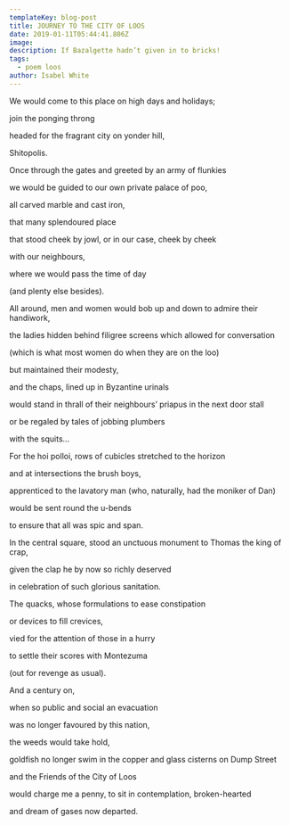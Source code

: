 ```yaml
---
templateKey: blog-post
title: JOURNEY TO THE CITY OF LOOS
date: 2019-01-11T05:44:41.806Z
image:
description: If Bazalgette hadn’t given in to bricks!
tags:
  - poem loos
author: Isabel White
---
```

We would come to this place on high days and holidays;

join the ponging throng

headed for the fragrant city on yonder hill,

Shitopolis.

Once through the gates and greeted by an army of flunkies

we would be guided to our own private palace of poo,

all carved marble and cast iron,

that many splendoured place

that stood cheek by jowl, or in our case, cheek by cheek

with our neighbours,

where we would pass the time of day

(and plenty else besides).

All around, men and women would bob up and down to admire their handiwork,

the ladies hidden behind filigree screens which allowed for conversation

(which is what most women do when they are on the loo)

but maintained their modesty,

and the chaps, lined up in Byzantine urinals

would stand in thrall of their neighbours’ priapus in the next door stall

or be regaled by tales of jobbing plumbers

with the squits…

 



For the hoi polloi, rows of cubicles stretched to the horizon

and at intersections the brush boys,

apprenticed to the lavatory man (who, naturally, had the moniker of Dan)

would be sent round the u-bends

to ensure that all was spic and span.

In the central square, stood an unctuous monument to Thomas the king of crap,

given the clap he by now so richly deserved

in celebration of such glorious sanitation.

 

The quacks, whose formulations to ease constipation

or devices to fill crevices,

vied for the attention of those in a hurry

to settle their scores with Montezuma

(out for revenge as usual).

 

And a century on,

when so public and social an evacuation

was no longer favoured by this nation,

the weeds would take hold,

goldfish no longer swim in the copper and glass cisterns on Dump Street

and the Friends of the City of Loos

would charge me a penny, to sit in contemplation, broken-hearted

and dream of gases now departed.
